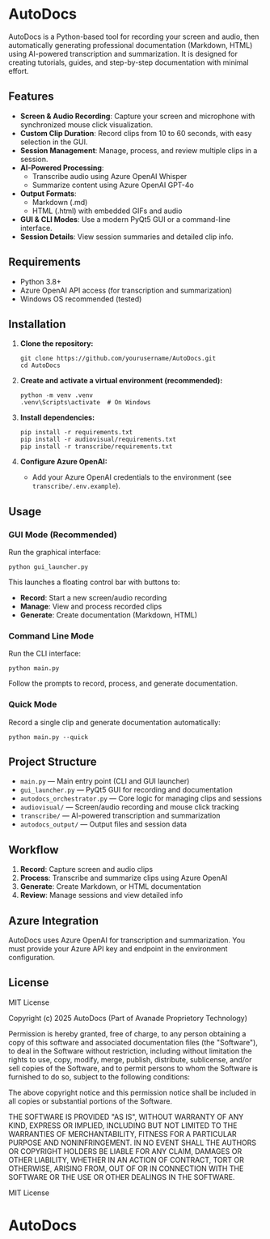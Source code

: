 # AutoDocs

AutoDocs is a Python-based tool for recording your screen and audio, then automatically generating professional documentation (Markdown, HTML) using AI-powered transcription and summarization. It is designed for creating tutorials, guides, and step-by-step documentation with minimal effort.

## Features

- **Screen & Audio Recording**: Capture your screen and microphone with synchronized mouse click visualization.
- **Custom Clip Duration**: Record clips from 10 to 60 seconds, with easy selection in the GUI.
- **Session Management**: Manage, process, and review multiple clips in a session.
- **AI-Powered Processing**:
  - Transcribe audio using Azure OpenAI Whisper
  - Summarize content using Azure OpenAI GPT-4o
- **Output Formats**:
  - Markdown (.md)
  - HTML (.html) with embedded GIFs and audio
- **GUI & CLI Modes**: Use a modern PyQt5 GUI or a command-line interface.
- **Session Details**: View session summaries and detailed clip info.

## Requirements

- Python 3.8+
- Azure OpenAI API access (for transcription and summarization)
- Windows OS recommended (tested)

## Installation

1. **Clone the repository:**
   ```
   git clone https://github.com/yourusername/AutoDocs.git
   cd AutoDocs
   ```

2. **Create and activate a virtual environment (recommended):**
   ```
   python -m venv .venv
   .venv\Scripts\activate  # On Windows
   ```

3. **Install dependencies:**
   ```
   pip install -r requirements.txt
   pip install -r audiovisual/requirements.txt
   pip install -r transcribe/requirements.txt
   ```

4. **Configure Azure OpenAI:**
   - Add your Azure OpenAI credentials to the environment (see `transcribe/.env.example`).

## Usage

### GUI Mode (Recommended)

Run the graphical interface:

```
python gui_launcher.py
```

This launches a floating control bar with buttons to:
- **Record**: Start a new screen/audio recording
- **Manage**: View and process recorded clips
- **Generate**: Create documentation (Markdown, HTML)

### Command Line Mode

Run the CLI interface:

```
python main.py
```

Follow the prompts to record, process, and generate documentation.

### Quick Mode

Record a single clip and generate documentation automatically:

```
python main.py --quick
```

## Project Structure

- `main.py` — Main entry point (CLI and GUI launcher)
- `gui_launcher.py` — PyQt5 GUI for recording and documentation
- `autodocs_orchestrator.py` — Core logic for managing clips and sessions
- `audiovisual/` — Screen/audio recording and mouse click tracking
- `transcribe/` — AI-powered transcription and summarization
- `autodocs_output/` — Output files and session data

## Workflow

1. **Record**: Capture screen and audio clips
2. **Process**: Transcribe and summarize clips using Azure OpenAI
3. **Generate**: Create Markdown, or HTML documentation
4. **Review**: Manage sessions and view detailed info

## Azure Integration

AutoDocs uses Azure OpenAI for transcription and summarization. You must provide your Azure API key and endpoint in the environment configuration.

## License

MIT License

Copyright (c) 2025 AutoDocs (Part of Avanade Proprietory Technology)

Permission is hereby granted, free of charge, to any person obtaining a copy
of this software and associated documentation files (the "Software"), to deal
in the Software without restriction, including without limitation the rights
to use, copy, modify, merge, publish, distribute, sublicense, and/or sell
copies of the Software, and to permit persons to whom the Software is
furnished to do so, subject to the following conditions:

The above copyright notice and this permission notice shall be included in all
copies or substantial portions of the Software.

THE SOFTWARE IS PROVIDED "AS IS", WITHOUT WARRANTY OF ANY KIND, EXPRESS OR
IMPLIED, INCLUDING BUT NOT LIMITED TO THE WARRANTIES OF MERCHANTABILITY,
FITNESS FOR A PARTICULAR PURPOSE AND NONINFRINGEMENT. IN NO EVENT SHALL THE
AUTHORS OR COPYRIGHT HOLDERS BE LIABLE FOR ANY CLAIM, DAMAGES OR OTHER
LIABILITY, WHETHER IN AN ACTION OF CONTRACT, TORT OR OTHERWISE, ARISING FROM,
OUT OF OR IN CONNECTION WITH THE SOFTWARE OR THE USE OR OTHER DEALINGS IN THE
SOFTWARE.


MIT License
# AutoDocs

